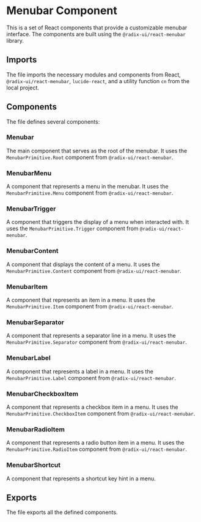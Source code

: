 # Menubar Component

This is a set of React components that provide a customizable menubar interface. The components are built using the `@radix-ui/react-menubar` library.

## Imports

The file imports the necessary modules and components from React, `@radix-ui/react-menubar`, `lucide-react`, and a utility function `cn` from the local project.

## Components

The file defines several components:

### Menubar

The main component that serves as the root of the menubar. It uses the `MenubarPrimitive.Root` component from `@radix-ui/react-menubar`.

### MenubarMenu

A component that represents a menu in the menubar. It uses the `MenubarPrimitive.Menu` component from `@radix-ui/react-menubar`.

### MenubarTrigger

A component that triggers the display of a menu when interacted with. It uses the `MenubarPrimitive.Trigger` component from `@radix-ui/react-menubar`.

### MenubarContent

A component that displays the content of a menu. It uses the `MenubarPrimitive.Content` component from `@radix-ui/react-menubar`.

### MenubarItem

A component that represents an item in a menu. It uses the `MenubarPrimitive.Item` component from `@radix-ui/react-menubar`.

### MenubarSeparator

A component that represents a separator line in a menu. It uses the `MenubarPrimitive.Separator` component from `@radix-ui/react-menubar`.

### MenubarLabel

A component that represents a label in a menu. It uses the `MenubarPrimitive.Label` component from `@radix-ui/react-menubar`.

### MenubarCheckboxItem

A component that represents a checkbox item in a menu. It uses the `MenubarPrimitive.CheckboxItem` component from `@radix-ui/react-menubar`.

### MenubarRadioItem

A component that represents a radio button item in a menu. It uses the `MenubarPrimitive.RadioItem` component from `@radix-ui/react-menubar`.

### MenubarShortcut

A component that represents a shortcut key hint in a menu.

## Exports

The file exports all the defined components.